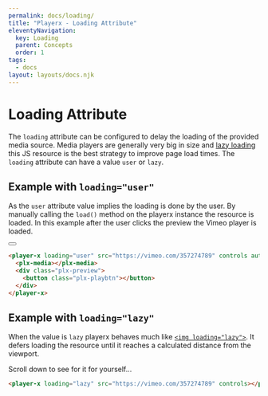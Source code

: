 ```yaml
---
permalink: docs/loading/
title: "Playerx - Loading Attribute"
eleventyNavigation:
  key: Loading
  parent: Concepts
  order: 1
tags:
  - docs
layout: layouts/docs.njk
---
```


# Loading Attribute

The `loading` attribute can be configured to delay the loading of the provided media source. Media players are generally very big in size and <a href="https://developer.mozilla.org/en-US/docs/Web/Performance/Lazy_loading" target="_blank">lazy loading</a> this JS resource is the best strategy to improve page load times. The `loading` attribute can have a value `user` or `lazy`.

## Example with `loading="user"`

As the `user` attribute value implies the loading is done by the user. By manually calling the `load()` method on the playerx instance the resource is loaded. In this example after the user clicks the preview the Vimeo player is loaded.

<div class="md:w-4/5 relative bg-black">
  <player-x loading="user" src="https://vimeo.com/357274789" controls autoplay>
    <plx-media></plx-media>
    <div class="plx-preview bg-yellow-300 w-full h-full absolute">
      <button class="plx-playbtn hover:bg-green-500"></button>
    </div>
  </player-x>
</div>

```html
<player-x loading="user" src="https://vimeo.com/357274789" controls autoplay>
  <plx-media></plx-media>
  <div class="plx-preview">
    <button class="plx-playbtn"></button>
  </div>
</player-x>
```

## Example with `loading="lazy"`

When the value is `lazy` playerx behaves much like <a href="https://developer.mozilla.org/en-US/docs/Web/HTML/Element/img#attr-loading" target="_blank">`<img loading="lazy">`</a>. It defers loading the resource until it reaches a calculated distance from the viewport.

Scroll down to see for it for yourself...

<div class="h-64"></div>

<div class="md:w-4/5 relative">
  <player-x loading="lazy" src="https://vimeo.com/357274789" controls></player-x>
</div>

```html
<player-x loading="lazy" src="https://vimeo.com/357274789" controls></player-x>
```
